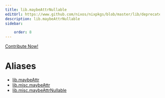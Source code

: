 ```yaml
---
title: lib.maybeAttrNullable
editUrl: https://www.github.com/nixos/nixpkgs/blob/master/lib/deprecated.nix#L42C15
description: lib.maybeAttrNullable
sidebar:

    order: 8
---
```


<a href="https://www.github.com/nixos/nixpkgs/blob/master/lib/deprecated.nix#L42C15">Contribute Now!</a>


# Aliases

- [lib.maybeAttr](./reference/lib/lib-maybeAttr)
- [lib.misc.maybeAttr](./reference/lib/misc/lib-misc-maybeAttr)
- [lib.misc.maybeAttrNullable](./reference/lib/misc/lib-misc-maybeAttrNullable)


